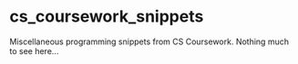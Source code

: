 # cs_coursework_snippets
Miscellaneous programming snippets from CS Coursework. Nothing much to see here...
